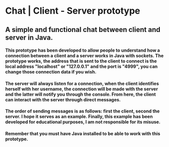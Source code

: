 # Chat | Client - Server prototype
## A simple and functional chat between client and server in Java.
#### This prototype has been developed to allow people to understand how a connection between a client and a server works in Java with sockets. The prototype works, the address that is sent to the client to connect is the local address "localhost" or "127.0.0.1" and the port is "4999", you can change those connection data if you wish.

#### The server will always listen for a connection, when the client identifies herself with her username, the connection will be made with the server and the latter will notify you through the console. From here, the client can interact with the server through direct messages. 

#### The order of sending messages is as follows: first the client, second the server. I hope it serves as an example. Finally, this example has been developed for educational purposes, I am not responsible for its misuse.

#### Remember that you must have Java installed to be able to work with this prototype.
